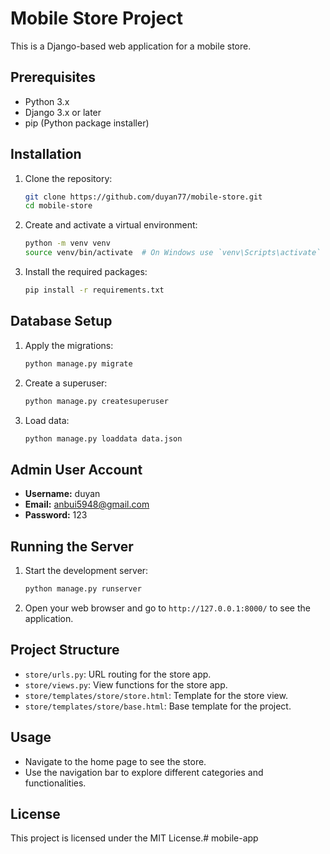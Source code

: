 # Mobile Store Project

This is a Django-based web application for a mobile store.

## Prerequisites

- Python 3.x
- Django 3.x or later
- pip (Python package installer)

## Installation

1. Clone the repository:

    ```sh
    git clone https://github.com/duyan77/mobile-store.git
    cd mobile-store
    ```

2. Create and activate a virtual environment:

    ```sh
    python -m venv venv
    source venv/bin/activate  # On Windows use `venv\Scripts\activate`
    ```

3. Install the required packages:

    ```sh
    pip install -r requirements.txt
    ```

## Database Setup

1. Apply the migrations:

    ```sh
    python manage.py migrate
    ```

2. Create a superuser:

    ```sh
    python manage.py createsuperuser
    ```

3. Load data:
    ```sh
    python manage.py loaddata data.json
    ```
    
## Admin User Account

- **Username:** duyan
- **Email:** anbui5948@gmail.com
- **Password:** 123

## Running the Server

1. Start the development server:

    ```sh
    python manage.py runserver
    ```

2. Open your web browser and go to `http://127.0.0.1:8000/` to see the application.

## Project Structure

- `store/urls.py`: URL routing for the store app.
- `store/views.py`: View functions for the store app.
- `store/templates/store/store.html`: Template for the store view.
- `store/templates/store/base.html`: Base template for the project.

## Usage

- Navigate to the home page to see the store.
- Use the navigation bar to explore different categories and functionalities.

## License

This project is licensed under the MIT License.# mobile-app
